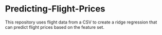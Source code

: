 # Predicting-Flight-Prices
This repository uses flight data from a CSV to create a ridge regression that can predict flight prices based on the feature set.
